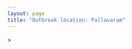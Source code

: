 ```yaml
---
layout: page
title: "Outbreak location: Pallavaram"
---
```

<div id="mapid">
<script src="https://buda-magenta.github.io/hazard_map/load_map.js"></script>
><script>
var marker_outbreak = L.marker([12.989816, 80.100987],{"autoPan": true}).addTo(map); marker_outbreak.bindTooltip("Pallavaram").openTooltip();

var circle_1 = L.circle([13.083694, 80.270186], {"pane": "markerPane", "color": "red", "fill": true, "fillOpacity": 0.2, "fillRule": "evenodd", "lineCap": "round", "lineJoin": "round", "opacity": 1.0, "radius": 1131641, "stroke": true, "weight": 2}).addTo(map);
circle_1.bindTooltip("Chennai<br>rank: 1<br>hazard index: 0.282910")

var circle_2 = L.circle([14.449372, 79.987376], {"pane": "markerPane", "color": "red", "fill": true, "fillOpacity": 0.2, "fillRule": "evenodd", "lineCap": "round", "lineJoin": "round", "opacity": 1.0, "radius": 73758, "stroke": true, "weight": 2}).addTo(map);
circle_2.bindTooltip("Nellore<br>rank: 2<br>hazard index: 0.018440")

var circle_3 = L.circle([13.125476, 80.094090], {"pane": "markerPane", "color": "red", "fill": true, "fillOpacity": 0.2, "fillRule": "evenodd", "lineCap": "round", "lineJoin": "round", "opacity": 1.0, "radius": 50320, "stroke": true, "weight": 2}).addTo(map);
circle_3.bindTooltip("Avadi<br>rank: 3<br>hazard index: 0.012580")

var circle_4 = L.circle([12.929903, 80.111823], {"pane": "markerPane", "color": "red", "fill": true, "fillOpacity": 0.2, "fillRule": "evenodd", "lineCap": "round", "lineJoin": "round", "opacity": 1.0, "radius": 42112, "stroke": true, "weight": 2}).addTo(map);
circle_4.bindTooltip("Tambaram<br>rank: 4<br>hazard index: 0.010528")

var circle_5 = L.circle([13.631637, 79.423171], {"pane": "markerPane", "color": "red", "fill": true, "fillOpacity": 0.2, "fillRule": "evenodd", "lineCap": "round", "lineJoin": "round", "opacity": 1.0, "radius": 41902, "stroke": true, "weight": 2}).addTo(map);
circle_5.bindTooltip("Tirupati<br>rank: 5<br>hazard index: 0.010476")

var circle_6 = L.circle([12.979120, 77.591300], {"pane": "markerPane", "color": "red", "fill": true, "fillOpacity": 0.2, "fillRule": "evenodd", "lineCap": "round", "lineJoin": "round", "opacity": 1.0, "radius": 36725, "stroke": true, "weight": 2}).addTo(map);
circle_6.bindTooltip("Bangalore<br>rank: 6<br>hazard index: 0.009181")

var circle_7 = L.circle([13.156387, 80.300528], {"pane": "markerPane", "color": "red", "fill": true, "fillOpacity": 0.2, "fillRule": "evenodd", "lineCap": "round", "lineJoin": "round", "opacity": 1.0, "radius": 36212, "stroke": true, "weight": 2}).addTo(map);
circle_7.bindTooltip("Tiruvottiyur<br>rank: 7<br>hazard index: 0.009053")

var circle_8 = L.circle([10.804973, 78.687030], {"pane": "markerPane", "color": "red", "fill": true, "fillOpacity": 0.2, "fillRule": "evenodd", "lineCap": "round", "lineJoin": "round", "opacity": 1.0, "radius": 28111, "stroke": true, "weight": 2}).addTo(map);
circle_8.bindTooltip("Tiruchirappalli<br>rank: 8<br>hazard index: 0.007028")

var circle_9 = L.circle([12.836393, 79.705330], {"pane": "markerPane", "color": "red", "fill": true, "fillOpacity": 0.2, "fillRule": "evenodd", "lineCap": "round", "lineJoin": "round", "opacity": 1.0, "radius": 22935, "stroke": true, "weight": 2}).addTo(map);
circle_9.bindTooltip("Kanchipuram<br>rank: 9<br>hazard index: 0.005734")

var circle_10 = L.circle([19.075990, 72.877393], {"pane": "markerPane", "color": "red", "fill": true, "fillOpacity": 0.2, "fillRule": "evenodd", "lineCap": "round", "lineJoin": "round", "opacity": 1.0, "radius": 21427, "stroke": true, "weight": 2}).addTo(map);
circle_10.bindTooltip("Mumbai<br>rank: 10<br>hazard index: 0.005357")

var circle_11 = L.circle([28.651718, 77.221939], {"pane": "markerPane", "color": "red", "fill": true, "fillOpacity": 0.2, "fillRule": "evenodd", "lineCap": "round", "lineJoin": "round", "opacity": 1.0, "radius": 21313, "stroke": true, "weight": 2}).addTo(map);
circle_11.bindTooltip("Delhi<br>rank: 11<br>hazard index: 0.005328")

var circle_12 = L.circle([11.001812, 76.962842], {"pane": "markerPane", "color": "red", "fill": true, "fillOpacity": 0.2, "fillRule": "evenodd", "lineCap": "round", "lineJoin": "round", "opacity": 1.0, "radius": 20240, "stroke": true, "weight": 2}).addTo(map);
circle_12.bindTooltip("Coimbatore<br>rank: 12<br>hazard index: 0.005060")

var circle_13 = L.circle([9.926115, 78.114098], {"pane": "markerPane", "color": "red", "fill": true, "fillOpacity": 0.2, "fillRule": "evenodd", "lineCap": "round", "lineJoin": "round", "opacity": 1.0, "radius": 20210, "stroke": true, "weight": 2}).addTo(map);
circle_13.bindTooltip("Madurai<br>rank: 13<br>hazard index: 0.005053")

var circle_14 = L.circle([11.715950, 79.767053], {"pane": "markerPane", "color": "red", "fill": true, "fillOpacity": 0.2, "fillRule": "evenodd", "lineCap": "round", "lineJoin": "round", "opacity": 1.0, "radius": 18266, "stroke": true, "weight": 2}).addTo(map);
circle_14.bindTooltip("Cuddalore Port<br>rank: 14<br>hazard index: 0.004567")

var circle_15 = L.circle([11.664300, 78.146000], {"pane": "markerPane", "color": "red", "fill": true, "fillOpacity": 0.2, "fillRule": "evenodd", "lineCap": "round", "lineJoin": "round", "opacity": 1.0, "radius": 16850, "stroke": true, "weight": 2}).addTo(map);
circle_15.bindTooltip("Salem<br>rank: 15<br>hazard index: 0.004213")

var circle_16 = L.circle([17.388786, 78.461065], {"pane": "markerPane", "color": "red", "fill": true, "fillOpacity": 0.2, "fillRule": "evenodd", "lineCap": "round", "lineJoin": "round", "opacity": 1.0, "radius": 14913, "stroke": true, "weight": 2}).addTo(map);
circle_16.bindTooltip("Hyderabad<br>rank: 16<br>hazard index: 0.003728")

var circle_17 = L.circle([22.541418, 88.357691], {"pane": "markerPane", "color": "red", "fill": true, "fillOpacity": 0.2, "fillRule": "evenodd", "lineCap": "round", "lineJoin": "round", "opacity": 1.0, "radius": 11167, "stroke": true, "weight": 2}).addTo(map);
circle_17.bindTooltip("Kolkata<br>rank: 17<br>hazard index: 0.002792")

var circle_18 = L.circle([12.955100, 78.269900], {"pane": "markerPane", "color": "red", "fill": true, "fillOpacity": 0.2, "fillRule": "evenodd", "lineCap": "round", "lineJoin": "round", "opacity": 1.0, "radius": 10941, "stroke": true, "weight": 2}).addTo(map);
circle_18.bindTooltip("Robertson Pet<br>rank: 18<br>hazard index: 0.002735")

var circle_19 = L.circle([13.573260, 78.479146], {"pane": "markerPane", "color": "red", "fill": true, "fillOpacity": 0.2, "fillRule": "evenodd", "lineCap": "round", "lineJoin": "round", "opacity": 1.0, "radius": 10653, "stroke": true, "weight": 2}).addTo(map);
circle_19.bindTooltip("Madanapalle<br>rank: 19<br>hazard index: 0.002663")

var circle_20 = L.circle([12.794811, 79.000641], {"pane": "markerPane", "color": "red", "fill": true, "fillOpacity": 0.2, "fillRule": "evenodd", "lineCap": "round", "lineJoin": "round", "opacity": 1.0, "radius": 10469, "stroke": true, "weight": 2}).addTo(map);
circle_20.bindTooltip("Vellore<br>rank: 20<br>hazard index: 0.002617")

var circle_21 = L.circle([13.160105, 79.155551], {"pane": "markerPane", "color": "red", "fill": true, "fillOpacity": 0.2, "fillRule": "evenodd", "lineCap": "round", "lineJoin": "round", "opacity": 1.0, "radius": 8640, "stroke": true, "weight": 2}).addTo(map);
circle_21.bindTooltip("Chittoor<br>rank: 21<br>hazard index: 0.002160")

var circle_22 = L.circle([16.508759, 80.618510], {"pane": "markerPane", "color": "red", "fill": true, "fillOpacity": 0.2, "fillRule": "evenodd", "lineCap": "round", "lineJoin": "round", "opacity": 1.0, "radius": 8256, "stroke": true, "weight": 2}).addTo(map);
circle_22.bindTooltip("Vijayawada<br>rank: 22<br>hazard index: 0.002064")

var circle_23 = L.circle([18.521428, 73.854454], {"pane": "markerPane", "color": "red", "fill": true, "fillOpacity": 0.2, "fillRule": "evenodd", "lineCap": "round", "lineJoin": "round", "opacity": 1.0, "radius": 8129, "stroke": true, "weight": 2}).addTo(map);
circle_23.bindTooltip("Pune<br>rank: 23<br>hazard index: 0.002032")

var circle_24 = L.circle([12.227213, 79.070156], {"pane": "markerPane", "color": "red", "fill": true, "fillOpacity": 0.2, "fillRule": "evenodd", "lineCap": "round", "lineJoin": "round", "opacity": 1.0, "radius": 7176, "stroke": true, "weight": 2}).addTo(map);
circle_24.bindTooltip("Tiruvannamalai<br>rank: 24<br>hazard index: 0.001794")

var circle_25 = L.circle([12.792907, 78.699917], {"pane": "markerPane", "color": "red", "fill": true, "fillOpacity": 0.2, "fillRule": "evenodd", "lineCap": "round", "lineJoin": "round", "opacity": 1.0, "radius": 6486, "stroke": true, "weight": 2}).addTo(map);
circle_25.bindTooltip("Ambur<br>rank: 25<br>hazard index: 0.001622")

var circle_26 = L.circle([8.576971, 77.050125], {"pane": "markerPane", "color": "red", "fill": true, "fillOpacity": 0.2, "fillRule": "evenodd", "lineCap": "round", "lineJoin": "round", "opacity": 1.0, "radius": 5363, "stroke": true, "weight": 2}).addTo(map);
circle_26.bindTooltip("Thiruvananthapuram<br>rank: 26<br>hazard index: 0.001341")

var circle_27 = L.circle([11.101781, 77.345192], {"pane": "markerPane", "color": "red", "fill": true, "fillOpacity": 0.2, "fillRule": "evenodd", "lineCap": "round", "lineJoin": "round", "opacity": 1.0, "radius": 5307, "stroke": true, "weight": 2}).addTo(map);
circle_27.bindTooltip("Tiruppur<br>rank: 27<br>hazard index: 0.001327")

var circle_28 = L.circle([17.723128, 83.301284], {"pane": "markerPane", "color": "red", "fill": true, "fillOpacity": 0.2, "fillRule": "evenodd", "lineCap": "round", "lineJoin": "round", "opacity": 1.0, "radius": 4872, "stroke": true, "weight": 2}).addTo(map);
circle_28.bindTooltip("Visakhapatnam<br>rank: 28<br>hazard index: 0.001218")

var circle_29 = L.circle([23.021624, 72.579707], {"pane": "markerPane", "color": "red", "fill": true, "fillOpacity": 0.2, "fillRule": "evenodd", "lineCap": "round", "lineJoin": "round", "opacity": 1.0, "radius": 4551, "stroke": true, "weight": 2}).addTo(map);
circle_29.bindTooltip("Ahmedabad<br>rank: 29<br>hazard index: 0.001138")

var circle_30 = L.circle([9.931308, 76.267414], {"pane": "markerPane", "color": "red", "fill": true, "fillOpacity": 0.2, "fillRule": "evenodd", "lineCap": "round", "lineJoin": "round", "opacity": 1.0, "radius": 4249, "stroke": true, "weight": 2}).addTo(map);
circle_30.bindTooltip("Kochi<br>rank: 30<br>hazard index: 0.001062")

var circle_31 = L.circle([11.664535, 92.739045], {"pane": "markerPane", "color": "red", "fill": true, "fillOpacity": 0.2, "fillRule": "evenodd", "lineCap": "round", "lineJoin": "round", "opacity": 1.0, "radius": 3989, "stroke": true, "weight": 2}).addTo(map);
circle_31.bindTooltip("Port Blair<br>rank: 31<br>hazard index: 0.000997")

var circle_32 = L.circle([10.915649, 79.806949], {"pane": "markerPane", "color": "red", "fill": true, "fillOpacity": 0.2, "fillRule": "evenodd", "lineCap": "round", "lineJoin": "round", "opacity": 1.0, "radius": 3982, "stroke": true, "weight": 2}).addTo(map);
circle_32.bindTooltip("Pondicherry<br>rank: 32<br>hazard index: 0.000996")

var circle_33 = L.circle([10.786027, 79.138150], {"pane": "markerPane", "color": "red", "fill": true, "fillOpacity": 0.2, "fillRule": "evenodd", "lineCap": "round", "lineJoin": "round", "opacity": 1.0, "radius": 3978, "stroke": true, "weight": 2}).addTo(map);
circle_33.bindTooltip("Thanjavur<br>rank: 33<br>hazard index: 0.000995")

var circle_34 = L.circle([10.330330, 78.067398], {"pane": "markerPane", "color": "red", "fill": true, "fillOpacity": 0.2, "fillRule": "evenodd", "lineCap": "round", "lineJoin": "round", "opacity": 1.0, "radius": 3386, "stroke": true, "weight": 2}).addTo(map);
circle_34.bindTooltip("Dindigul<br>rank: 34<br>hazard index: 0.000847")

var circle_35 = L.circle([20.266777, 85.843559], {"pane": "markerPane", "color": "red", "fill": true, "fillOpacity": 0.2, "fillRule": "evenodd", "lineCap": "round", "lineJoin": "round", "opacity": 1.0, "radius": 2957, "stroke": true, "weight": 2}).addTo(map);
circle_35.bindTooltip("Bhubaneswar<br>rank: 35<br>hazard index: 0.000739")

var circle_36 = L.circle([8.701220, 77.579269], {"pane": "markerPane", "color": "red", "fill": true, "fillOpacity": 0.2, "fillRule": "evenodd", "lineCap": "round", "lineJoin": "round", "opacity": 1.0, "radius": 2955, "stroke": true, "weight": 2}).addTo(map);
circle_36.bindTooltip("Tirunelveli<br>rank: 36<br>hazard index: 0.000739")

var circle_37 = L.circle([25.531031, 78.652689], {"pane": "markerPane", "color": "red", "fill": true, "fillOpacity": 0.2, "fillRule": "evenodd", "lineCap": "round", "lineJoin": "round", "opacity": 1.0, "radius": 2567, "stroke": true, "weight": 2}).addTo(map);
circle_37.bindTooltip("Jhansi<br>rank: 37<br>hazard index: 0.000642")

var circle_38 = L.circle([11.369204, 77.676627], {"pane": "markerPane", "color": "red", "fill": true, "fillOpacity": 0.2, "fillRule": "evenodd", "lineCap": "round", "lineJoin": "round", "opacity": 1.0, "radius": 2480, "stroke": true, "weight": 2}).addTo(map);
circle_38.bindTooltip("Erode<br>rank: 38<br>hazard index: 0.000620")

var circle_39 = L.circle([14.475294, 78.821686], {"pane": "markerPane", "color": "red", "fill": true, "fillOpacity": 0.2, "fillRule": "evenodd", "lineCap": "round", "lineJoin": "round", "opacity": 1.0, "radius": 2477, "stroke": true, "weight": 2}).addTo(map);
circle_39.bindTooltip("Kadapa<br>rank: 39<br>hazard index: 0.000619")

var circle_40 = L.circle([21.149813, 79.082056], {"pane": "markerPane", "color": "red", "fill": true, "fillOpacity": 0.2, "fillRule": "evenodd", "lineCap": "round", "lineJoin": "round", "opacity": 1.0, "radius": 2205, "stroke": true, "weight": 2}).addTo(map);
circle_40.bindTooltip("Nagpur<br>rank: 40<br>hazard index: 0.000551")

var circle_41 = L.circle([26.180598, 91.753943], {"pane": "markerPane", "color": "red", "fill": true, "fillOpacity": 0.2, "fillRule": "evenodd", "lineCap": "round", "lineJoin": "round", "opacity": 1.0, "radius": 2096, "stroke": true, "weight": 2}).addTo(map);
circle_41.bindTooltip("Guwahati<br>rank: 41<br>hazard index: 0.000524")

var circle_42 = L.circle([12.869810, 74.843008], {"pane": "markerPane", "color": "red", "fill": true, "fillOpacity": 0.2, "fillRule": "evenodd", "lineCap": "round", "lineJoin": "round", "opacity": 1.0, "radius": 2014, "stroke": true, "weight": 2}).addTo(map);
circle_42.bindTooltip("Mangalore<br>rank: 42<br>hazard index: 0.000504")

var circle_43 = L.circle([16.291519, 80.454159], {"pane": "markerPane", "color": "red", "fill": true, "fillOpacity": 0.2, "fillRule": "evenodd", "lineCap": "round", "lineJoin": "round", "opacity": 1.0, "radius": 1961, "stroke": true, "weight": 2}).addTo(map);
circle_43.bindTooltip("Guntur<br>rank: 43<br>hazard index: 0.000490")

var circle_44 = L.circle([10.964555, 79.371730], {"pane": "markerPane", "color": "red", "fill": true, "fillOpacity": 0.2, "fillRule": "evenodd", "lineCap": "round", "lineJoin": "round", "opacity": 1.0, "radius": 1947, "stroke": true, "weight": 2}).addTo(map);
circle_44.bindTooltip("Kumbakonam<br>rank: 44<br>hazard index: 0.000487")

var circle_45 = L.circle([11.258608, 75.778874], {"pane": "markerPane", "color": "red", "fill": true, "fillOpacity": 0.2, "fillRule": "evenodd", "lineCap": "round", "lineJoin": "round", "opacity": 1.0, "radius": 1903, "stroke": true, "weight": 2}).addTo(map);
circle_45.bindTooltip("Kozhikode<br>rank: 45<br>hazard index: 0.000476")

var circle_46 = L.circle([8.887951, 76.595501], {"pane": "markerPane", "color": "red", "fill": true, "fillOpacity": 0.2, "fillRule": "evenodd", "lineCap": "round", "lineJoin": "round", "opacity": 1.0, "radius": 1822, "stroke": true, "weight": 2}).addTo(map);
circle_46.bindTooltip("Kollam<br>rank: 46<br>hazard index: 0.000456")

var circle_47 = L.circle([10.525626, 76.213254], {"pane": "markerPane", "color": "red", "fill": true, "fillOpacity": 0.2, "fillRule": "evenodd", "lineCap": "round", "lineJoin": "round", "opacity": 1.0, "radius": 1820, "stroke": true, "weight": 2}).addTo(map);
circle_47.bindTooltip("Thrissur<br>rank: 47<br>hazard index: 0.000455")

var circle_48 = L.circle([15.398403, 73.812918], {"pane": "markerPane", "color": "red", "fill": true, "fillOpacity": 0.2, "fillRule": "evenodd", "lineCap": "round", "lineJoin": "round", "opacity": 1.0, "radius": 1810, "stroke": true, "weight": 2}).addTo(map);
circle_48.bindTooltip("Vasco Da Gama<br>rank: 48<br>hazard index: 0.000453")

var circle_49 = L.circle([12.305183, 76.655361], {"pane": "markerPane", "color": "red", "fill": true, "fillOpacity": 0.2, "fillRule": "evenodd", "lineCap": "round", "lineJoin": "round", "opacity": 1.0, "radius": 1726, "stroke": true, "weight": 2}).addTo(map);
circle_49.bindTooltip("Mysore<br>rank: 49<br>hazard index: 0.000432")

var circle_50 = L.circle([26.915458, 75.818982], {"pane": "markerPane", "color": "red", "fill": true, "fillOpacity": 0.2, "fillRule": "evenodd", "lineCap": "round", "lineJoin": "round", "opacity": 1.0, "radius": 1690, "stroke": true, "weight": 2}).addTo(map);
circle_50.bindTooltip("Jaipur<br>rank: 50<br>hazard index: 0.000423")

var circle_51 = L.circle([17.005045, 81.780473], {"pane": "markerPane", "color": "red", "fill": true, "fillOpacity": 0.2, "fillRule": "evenodd", "lineCap": "round", "lineJoin": "round", "opacity": 1.0, "radius": 1554, "stroke": true, "weight": 2}).addTo(map);
circle_51.bindTooltip("Rajahmundry<br>rank: 51<br>hazard index: 0.000389")

var circle_52 = L.circle([10.805628, 79.824660], {"pane": "markerPane", "color": "red", "fill": true, "fillOpacity": 0.2, "fillRule": "evenodd", "lineCap": "round", "lineJoin": "round", "opacity": 1.0, "radius": 1424, "stroke": true, "weight": 2}).addTo(map);
circle_52.bindTooltip("Nagapattinam<br>rank: 52<br>hazard index: 0.000356")

var circle_53 = L.circle([15.507554, 80.060800], {"pane": "markerPane", "color": "red", "fill": true, "fillOpacity": 0.2, "fillRule": "evenodd", "lineCap": "round", "lineJoin": "round", "opacity": 1.0, "radius": 1325, "stroke": true, "weight": 2}).addTo(map);
circle_53.bindTooltip("Ongole<br>rank: 53<br>hazard index: 0.000331")

var circle_54 = L.circle([10.787898, 76.474087], {"pane": "markerPane", "color": "red", "fill": true, "fillOpacity": 0.2, "fillRule": "evenodd", "lineCap": "round", "lineJoin": "round", "opacity": 1.0, "radius": 1280, "stroke": true, "weight": 2}).addTo(map);
circle_54.bindTooltip("Palakkad<br>rank: 54<br>hazard index: 0.000320")

var circle_55 = L.circle([13.137000, 78.133961], {"pane": "markerPane", "color": "red", "fill": true, "fillOpacity": 0.2, "fillRule": "evenodd", "lineCap": "round", "lineJoin": "round", "opacity": 1.0, "radius": 1251, "stroke": true, "weight": 2}).addTo(map);
circle_55.bindTooltip("Kolar<br>rank: 55<br>hazard index: 0.000313")

var circle_56 = L.circle([19.194329, 72.970178], {"pane": "markerPane", "color": "red", "fill": true, "fillOpacity": 0.2, "fillRule": "evenodd", "lineCap": "round", "lineJoin": "round", "opacity": 1.0, "radius": 1198, "stroke": true, "weight": 2}).addTo(map);
circle_56.bindTooltip("Thane<br>rank: 56<br>hazard index: 0.000300")

var circle_57 = L.circle([8.805260, 78.145274], {"pane": "markerPane", "color": "red", "fill": true, "fillOpacity": 0.2, "fillRule": "evenodd", "lineCap": "round", "lineJoin": "round", "opacity": 1.0, "radius": 1143, "stroke": true, "weight": 2}).addTo(map);
circle_57.bindTooltip("Thoothukudi<br>rank: 57<br>hazard index: 0.000286")

var circle_58 = L.circle([10.500000, 78.833333], {"pane": "markerPane", "color": "red", "fill": true, "fillOpacity": 0.2, "fillRule": "evenodd", "lineCap": "round", "lineJoin": "round", "opacity": 1.0, "radius": 1072, "stroke": true, "weight": 2}).addTo(map);
circle_58.bindTooltip("Pudukkottai<br>rank: 58<br>hazard index: 0.000268")

var circle_59 = L.circle([23.258486, 77.401989], {"pane": "markerPane", "color": "red", "fill": true, "fillOpacity": 0.2, "fillRule": "evenodd", "lineCap": "round", "lineJoin": "round", "opacity": 1.0, "radius": 1058, "stroke": true, "weight": 2}).addTo(map);
circle_59.bindTooltip("Bhopal<br>rank: 59<br>hazard index: 0.000265")

var circle_60 = L.circle([21.170200, 72.831100], {"pane": "markerPane", "color": "red", "fill": true, "fillOpacity": 0.2, "fillRule": "evenodd", "lineCap": "round", "lineJoin": "round", "opacity": 1.0, "radius": 1044, "stroke": true, "weight": 2}).addTo(map);
circle_60.bindTooltip("Surat<br>rank: 60<br>hazard index: 0.000261")

var circle_61 = L.circle([10.044512, 78.743363], {"pane": "markerPane", "color": "red", "fill": true, "fillOpacity": 0.2, "fillRule": "evenodd", "lineCap": "round", "lineJoin": "round", "opacity": 1.0, "radius": 977, "stroke": true, "weight": 2}).addTo(map);
circle_61.bindTooltip("Karaikkudi<br>rank: 61<br>hazard index: 0.000244")

var circle_62 = L.circle([8.188047, 77.429049], {"pane": "markerPane", "color": "red", "fill": true, "fillOpacity": 0.2, "fillRule": "evenodd", "lineCap": "round", "lineJoin": "round", "opacity": 1.0, "radius": 952, "stroke": true, "weight": 2}).addTo(map);
circle_62.bindTooltip("Nagercoil<br>rank: 62<br>hazard index: 0.000238")

var circle_63 = L.circle([13.340077, 77.100621], {"pane": "markerPane", "color": "red", "fill": true, "fillOpacity": 0.2, "fillRule": "evenodd", "lineCap": "round", "lineJoin": "round", "opacity": 1.0, "radius": 938, "stroke": true, "weight": 2}).addTo(map);
circle_63.bindTooltip("Tumkur<br>rank: 63<br>hazard index: 0.000235")

var circle_64 = L.circle([16.237773, 80.646422], {"pane": "markerPane", "color": "red", "fill": true, "fillOpacity": 0.2, "fillRule": "evenodd", "lineCap": "round", "lineJoin": "round", "opacity": 1.0, "radius": 895, "stroke": true, "weight": 2}).addTo(map);
circle_64.bindTooltip("Tenali<br>rank: 64<br>hazard index: 0.000224")

var circle_65 = L.circle([17.980609, 79.598212], {"pane": "markerPane", "color": "red", "fill": true, "fillOpacity": 0.2, "fillRule": "evenodd", "lineCap": "round", "lineJoin": "round", "opacity": 1.0, "radius": 801, "stroke": true, "weight": 2}).addTo(map);
circle_65.bindTooltip("Warangal<br>rank: 65<br>hazard index: 0.000200")

var circle_66 = L.circle([14.422347, 77.720069], {"pane": "markerPane", "color": "red", "fill": true, "fillOpacity": 0.2, "fillRule": "evenodd", "lineCap": "round", "lineJoin": "round", "opacity": 1.0, "radius": 761, "stroke": true, "weight": 2}).addTo(map);
circle_66.bindTooltip("Dharmavaram<br>rank: 66<br>hazard index: 0.000190")

var circle_67 = L.circle([22.720362, 75.868200], {"pane": "markerPane", "color": "red", "fill": true, "fillOpacity": 0.2, "fillRule": "evenodd", "lineCap": "round", "lineJoin": "round", "opacity": 1.0, "radius": 746, "stroke": true, "weight": 2}).addTo(map);
circle_67.bindTooltip("Indore<br>rank: 67<br>hazard index: 0.000187")

var circle_68 = L.circle([26.838100, 80.934600], {"pane": "markerPane", "color": "red", "fill": true, "fillOpacity": 0.2, "fillRule": "evenodd", "lineCap": "round", "lineJoin": "round", "opacity": 1.0, "radius": 732, "stroke": true, "weight": 2}).addTo(map);
circle_68.bindTooltip("Lucknow<br>rank: 68<br>hazard index: 0.000183")

var circle_69 = L.circle([9.403158, 77.518264], {"pane": "markerPane", "color": "red", "fill": true, "fillOpacity": 0.2, "fillRule": "evenodd", "lineCap": "round", "lineJoin": "round", "opacity": 1.0, "radius": 679, "stroke": true, "weight": 2}).addTo(map);
circle_69.bindTooltip("Rajapalayam<br>rank: 69<br>hazard index: 0.000170")

var circle_70 = L.circle([20.468600, 85.879200], {"pane": "markerPane", "color": "red", "fill": true, "fillOpacity": 0.2, "fillRule": "evenodd", "lineCap": "round", "lineJoin": "round", "opacity": 1.0, "radius": 660, "stroke": true, "weight": 2}).addTo(map);
circle_70.bindTooltip("Cuttack<br>rank: 70<br>hazard index: 0.000165")

var circle_71 = L.circle([9.500665, 76.412414], {"pane": "markerPane", "color": "red", "fill": true, "fillOpacity": 0.2, "fillRule": "evenodd", "lineCap": "round", "lineJoin": "round", "opacity": 1.0, "radius": 657, "stroke": true, "weight": 2}).addTo(map);
circle_71.bindTooltip("Alappuzha<br>rank: 71<br>hazard index: 0.000164")

var circle_72 = L.circle([16.943738, 82.235061], {"pane": "markerPane", "color": "red", "fill": true, "fillOpacity": 0.2, "fillRule": "evenodd", "lineCap": "round", "lineJoin": "round", "opacity": 1.0, "radius": 634, "stroke": true, "weight": 2}).addTo(map);
circle_72.bindTooltip("Kakinada<br>rank: 72<br>hazard index: 0.000159")

var circle_73 = L.circle([25.609324, 85.123525], {"pane": "markerPane", "color": "red", "fill": true, "fillOpacity": 0.2, "fillRule": "evenodd", "lineCap": "round", "lineJoin": "round", "opacity": 1.0, "radius": 595, "stroke": true, "weight": 2}).addTo(map);
circle_73.bindTooltip("Patna<br>rank: 73<br>hazard index: 0.000149")

var circle_74 = L.circle([17.849907, 75.276320], {"pane": "markerPane", "color": "red", "fill": true, "fillOpacity": 0.2, "fillRule": "evenodd", "lineCap": "round", "lineJoin": "round", "opacity": 1.0, "radius": 569, "stroke": true, "weight": 2}).addTo(map);
circle_74.bindTooltip("Solapur<br>rank: 74<br>hazard index: 0.000142")

var circle_75 = L.circle([15.475377, 78.478558], {"pane": "markerPane", "color": "red", "fill": true, "fillOpacity": 0.2, "fillRule": "evenodd", "lineCap": "round", "lineJoin": "round", "opacity": 1.0, "radius": 546, "stroke": true, "weight": 2}).addTo(map);
circle_75.bindTooltip("Nandyal<br>rank: 75<br>hazard index: 0.000137")

var circle_76 = L.circle([16.094950, 80.165878], {"pane": "markerPane", "color": "red", "fill": true, "fillOpacity": 0.2, "fillRule": "evenodd", "lineCap": "round", "lineJoin": "round", "opacity": 1.0, "radius": 534, "stroke": true, "weight": 2}).addTo(map);
circle_76.bindTooltip("Chilakaluripet<br>rank: 76<br>hazard index: 0.000134")

var circle_77 = L.circle([27.175255, 78.009816], {"pane": "markerPane", "color": "red", "fill": true, "fillOpacity": 0.2, "fillRule": "evenodd", "lineCap": "round", "lineJoin": "round", "opacity": 1.0, "radius": 528, "stroke": true, "weight": 2}).addTo(map);
circle_77.bindTooltip("Agra<br>rank: 77<br>hazard index: 0.000132")

var circle_78 = L.circle([25.335649, 83.007629], {"pane": "markerPane", "color": "red", "fill": true, "fillOpacity": 0.2, "fillRule": "evenodd", "lineCap": "round", "lineJoin": "round", "opacity": 1.0, "radius": 475, "stroke": true, "weight": 2}).addTo(map);
circle_78.bindTooltip("Varanasi<br>rank: 78<br>hazard index: 0.000119")

var circle_79 = L.circle([16.432998, 80.993715], {"pane": "markerPane", "color": "red", "fill": true, "fillOpacity": 0.2, "fillRule": "evenodd", "lineCap": "round", "lineJoin": "round", "opacity": 1.0, "radius": 466, "stroke": true, "weight": 2}).addTo(map);
circle_79.bindTooltip("Gudivada<br>rank: 79<br>hazard index: 0.000117")

var circle_80 = L.circle([14.752266, 78.548552], {"pane": "markerPane", "color": "red", "fill": true, "fillOpacity": 0.2, "fillRule": "evenodd", "lineCap": "round", "lineJoin": "round", "opacity": 1.0, "radius": 449, "stroke": true, "weight": 2}).addTo(map);
circle_80.bindTooltip("Proddatur<br>rank: 80<br>hazard index: 0.000112")

var circle_81 = L.circle([23.831238, 91.282382], {"pane": "markerPane", "color": "red", "fill": true, "fillOpacity": 0.2, "fillRule": "evenodd", "lineCap": "round", "lineJoin": "round", "opacity": 1.0, "radius": 439, "stroke": true, "weight": 2}).addTo(map);
circle_81.bindTooltip("Agartala<br>rank: 81<br>hazard index: 0.000110")

var circle_82 = L.circle([22.297314, 73.194257], {"pane": "markerPane", "color": "red", "fill": true, "fillOpacity": 0.2, "fillRule": "evenodd", "lineCap": "round", "lineJoin": "round", "opacity": 1.0, "radius": 411, "stroke": true, "weight": 2}).addTo(map);
circle_82.bindTooltip("Vadodara<br>rank: 82<br>hazard index: 0.000103")

var circle_83 = L.circle([26.460914, 80.321759], {"pane": "markerPane", "color": "red", "fill": true, "fillOpacity": 0.2, "fillRule": "evenodd", "lineCap": "round", "lineJoin": "round", "opacity": 1.0, "radius": 406, "stroke": true, "weight": 2}).addTo(map);
circle_83.bindTooltip("Kanpur<br>rank: 83<br>hazard index: 0.000102")

var circle_84 = L.circle([26.203725, 78.157363], {"pane": "markerPane", "color": "red", "fill": true, "fillOpacity": 0.2, "fillRule": "evenodd", "lineCap": "round", "lineJoin": "round", "opacity": 1.0, "radius": 380, "stroke": true, "weight": 2}).addTo(map);
circle_84.bindTooltip("Gwalior<br>rank: 84<br>hazard index: 0.000095")

var circle_85 = L.circle([24.578721, 73.686257], {"pane": "markerPane", "color": "red", "fill": true, "fillOpacity": 0.2, "fillRule": "evenodd", "lineCap": "round", "lineJoin": "round", "opacity": 1.0, "radius": 370, "stroke": true, "weight": 2}).addTo(map);
circle_85.bindTooltip("Udaipur<br>rank: 85<br>hazard index: 0.000093")

var circle_86 = L.circle([23.795281, 86.430964], {"pane": "markerPane", "color": "red", "fill": true, "fillOpacity": 0.2, "fillRule": "evenodd", "lineCap": "round", "lineJoin": "round", "opacity": 1.0, "radius": 368, "stroke": true, "weight": 2}).addTo(map);
circle_86.bindTooltip("Dhanbad<br>rank: 86<br>hazard index: 0.000092")

var circle_87 = L.circle([23.370035, 85.325013], {"pane": "markerPane", "color": "red", "fill": true, "fillOpacity": 0.2, "fillRule": "evenodd", "lineCap": "round", "lineJoin": "round", "opacity": 1.0, "radius": 347, "stroke": true, "weight": 2}).addTo(map);
circle_87.bindTooltip("Ranchi<br>rank: 87<br>hazard index: 0.000087")

var circle_88 = L.circle([16.181939, 81.135130], {"pane": "markerPane", "color": "red", "fill": true, "fillOpacity": 0.2, "fillRule": "evenodd", "lineCap": "round", "lineJoin": "round", "opacity": 1.0, "radius": 346, "stroke": true, "weight": 2}).addTo(map);
circle_88.bindTooltip("Machilipatnam<br>rank: 88<br>hazard index: 0.000087")

var circle_89 = L.circle([19.807608, 85.825254], {"pane": "markerPane", "color": "red", "fill": true, "fillOpacity": 0.2, "fillRule": "evenodd", "lineCap": "round", "lineJoin": "round", "opacity": 1.0, "radius": 340, "stroke": true, "weight": 2}).addTo(map);
circle_89.bindTooltip("Puri<br>rank: 89<br>hazard index: 0.000085")

var circle_90 = L.circle([16.676135, 81.170868], {"pane": "markerPane", "color": "red", "fill": true, "fillOpacity": 0.2, "fillRule": "evenodd", "lineCap": "round", "lineJoin": "round", "opacity": 1.0, "radius": 339, "stroke": true, "weight": 2}).addTo(map);
circle_90.bindTooltip("Eluru<br>rank: 90<br>hazard index: 0.000085")

var circle_91 = L.circle([15.351838, 75.137985], {"pane": "markerPane", "color": "red", "fill": true, "fillOpacity": 0.2, "fillRule": "evenodd", "lineCap": "round", "lineJoin": "round", "opacity": 1.0, "radius": 331, "stroke": true, "weight": 2}).addTo(map);
circle_91.bindTooltip("Hubli<br>rank: 91<br>hazard index: 0.000083")

var circle_92 = L.circle([22.591260, 88.390964], {"pane": "markerPane", "color": "red", "fill": true, "fillOpacity": 0.2, "fillRule": "evenodd", "lineCap": "round", "lineJoin": "round", "opacity": 1.0, "radius": 326, "stroke": true, "weight": 2}).addTo(map);
circle_92.bindTooltip("Bidhan Nagar<br>rank: 92<br>hazard index: 0.000082")

var circle_93 = L.circle([18.627929, 73.800983], {"pane": "markerPane", "color": "red", "fill": true, "fillOpacity": 0.2, "fillRule": "evenodd", "lineCap": "round", "lineJoin": "round", "opacity": 1.0, "radius": 321, "stroke": true, "weight": 2}).addTo(map);
circle_93.bindTooltip("Pimpri Chinchwad<br>rank: 93<br>hazard index: 0.000080")

var circle_94 = L.circle([15.143395, 76.919388], {"pane": "markerPane", "color": "red", "fill": true, "fillOpacity": 0.2, "fillRule": "evenodd", "lineCap": "round", "lineJoin": "round", "opacity": 1.0, "radius": 314, "stroke": true, "weight": 2}).addTo(map);
circle_94.bindTooltip("Bellary<br>rank: 94<br>hazard index: 0.000079")

var circle_95 = L.circle([12.732884, 77.830948], {"pane": "markerPane", "color": "red", "fill": true, "fillOpacity": 0.2, "fillRule": "evenodd", "lineCap": "round", "lineJoin": "round", "opacity": 1.0, "radius": 313, "stroke": true, "weight": 2}).addTo(map);
circle_95.bindTooltip("Hosur<br>rank: 95<br>hazard index: 0.000078")

var circle_96 = L.circle([28.428262, 77.002700], {"pane": "markerPane", "color": "red", "fill": true, "fillOpacity": 0.2, "fillRule": "evenodd", "lineCap": "round", "lineJoin": "round", "opacity": 1.0, "radius": 301, "stroke": true, "weight": 2}).addTo(map);
circle_96.bindTooltip("Gurgaon<br>rank: 96<br>hazard index: 0.000075")

var circle_97 = L.circle([25.438130, 81.833800], {"pane": "markerPane", "color": "red", "fill": true, "fillOpacity": 0.2, "fillRule": "evenodd", "lineCap": "round", "lineJoin": "round", "opacity": 1.0, "radius": 296, "stroke": true, "weight": 2}).addTo(map);
circle_97.bindTooltip("Allahabad<br>rank: 97<br>hazard index: 0.000074")

var circle_98 = L.circle([20.011247, 73.790236], {"pane": "markerPane", "color": "red", "fill": true, "fillOpacity": 0.2, "fillRule": "evenodd", "lineCap": "round", "lineJoin": "round", "opacity": 1.0, "radius": 294, "stroke": true, "weight": 2}).addTo(map);
circle_98.bindTooltip("Nashik<br>rank: 98<br>hazard index: 0.000074")

var circle_99 = L.circle([16.542769, 81.527344], {"pane": "markerPane", "color": "red", "fill": true, "fillOpacity": 0.2, "fillRule": "evenodd", "lineCap": "round", "lineJoin": "round", "opacity": 1.0, "radius": 288, "stroke": true, "weight": 2}).addTo(map);
circle_99.bindTooltip("Bhimavaram<br>rank: 99<br>hazard index: 0.000072")

var circle_100 = L.circle([26.698885, 88.320030], {"pane": "markerPane", "color": "red", "fill": true, "fillOpacity": 0.2, "fillRule": "evenodd", "lineCap": "round", "lineJoin": "round", "opacity": 1.0, "radius": 286, "stroke": true, "weight": 2}).addTo(map);
circle_100.bindTooltip("Bagdogra<br>rank: 100<br>hazard index: 0.000072")
</script>
</div>